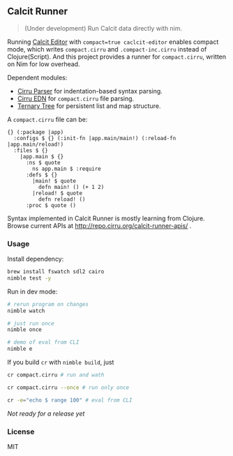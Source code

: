 
Calcit Runner
----

> (Under development) Run Calcit data directly with nim.

Running [Calcit Editor](https://github.com/Cirru/calcit-editor#compact-output) with `compact=true caclcit-editor` enables compact mode,
which writes `compact.cirru` and `.compact-inc.cirru` instead of Clojure(Script).
And this project provides a runner for `compact.cirru`, written on Nim for low overhead.

Dependent modules:

- [Cirru Parser](https://github.com/Cirru/parser.nim) for indentation-based syntax parsing.
- [Cirru EDN](https://github.com/Cirru/cirru-edn.nim) for `compact.cirru` file parsing.
- [Ternary Tree](https://github.com/Cirru/ternary-tree) for persistent list and map structure.

A `compact.cirru` file can be:

```cirru
{} (:package |app)
  :configs $ {} (:init-fn |app.main/main!) (:reload-fn |app.main/reload!)
  :files $ {}
    |app.main $ {}
      :ns $ quote
        ns app.main $ :require
      :defs $ {}
        |main! $ quote
          defn main! () (+ 1 2)
        |reload! $ quote
          defn reload! ()
      :proc $ quote ()
```

Syntax implemented in Calcit Runner is mostly learning from Clojure. Browse current APIs at http://repo.cirru.org/calcit-runner-apis/ .

### Usage

Install dependency:

```bash
brew install fswatch sdl2 cairo
nimble test -y
```

Run in dev mode:

```bash
# rerun program on changes
nimble watch

# just run once
nimble once

# demo of eval from CLI
nimble e
```

If you build `cr` with `nimble build`, just

```bash
cr compact.cirru # run and wath

cr compact.cirru --once # run only once

cr -e="echo $ range 100" # eval from CLI
```

_Not ready for a release yet_

### License

MIT
